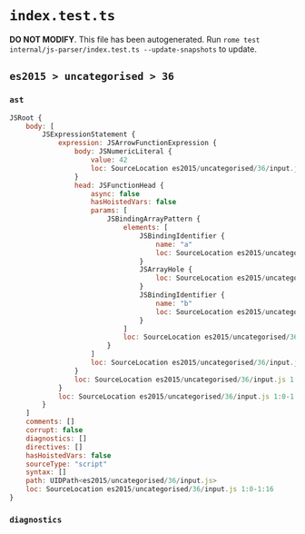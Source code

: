# `index.test.ts`

**DO NOT MODIFY**. This file has been autogenerated. Run `rome test internal/js-parser/index.test.ts --update-snapshots` to update.

## `es2015 > uncategorised > 36`

### `ast`

```javascript
JSRoot {
	body: [
		JSExpressionStatement {
			expression: JSArrowFunctionExpression {
				body: JSNumericLiteral {
					value: 42
					loc: SourceLocation es2015/uncategorised/36/input.js 1:14-1:16
				}
				head: JSFunctionHead {
					async: false
					hasHoistedVars: false
					params: [
						JSBindingArrayPattern {
							elements: [
								JSBindingIdentifier {
									name: "a"
									loc: SourceLocation es2015/uncategorised/36/input.js 1:2-1:3 (a)
								}
								JSArrayHole {
									loc: SourceLocation es2015/uncategorised/36/input.js 1:5-1:4
								}
								JSBindingIdentifier {
									name: "b"
									loc: SourceLocation es2015/uncategorised/36/input.js 1:7-1:8 (b)
								}
							]
							loc: SourceLocation es2015/uncategorised/36/input.js 1:1-1:9
						}
					]
					loc: SourceLocation es2015/uncategorised/36/input.js 1:0-1:13
				}
				loc: SourceLocation es2015/uncategorised/36/input.js 1:0-1:16
			}
			loc: SourceLocation es2015/uncategorised/36/input.js 1:0-1:16
		}
	]
	comments: []
	corrupt: false
	diagnostics: []
	directives: []
	hasHoistedVars: false
	sourceType: "script"
	syntax: []
	path: UIDPath<es2015/uncategorised/36/input.js>
	loc: SourceLocation es2015/uncategorised/36/input.js 1:0-1:16
}
```

### `diagnostics`

```

```
